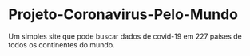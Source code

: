 # Projeto-Coronavirus-Pelo-Mundo
Um simples site que pode buscar dados de covid-19 em 227 países de todos os continentes do mundo.
